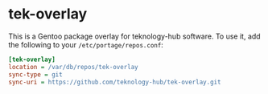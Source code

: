 # tek-overlay

This is a Gentoo package overlay for teknology-hub software. To use it, add the following to your `/etc/portage/repos.conf`:
```ini
[tek-overlay]
location = /var/db/repos/tek-overlay
sync-type = git
sync-uri = https://github.com/teknology-hub/tek-overlay.git
```
